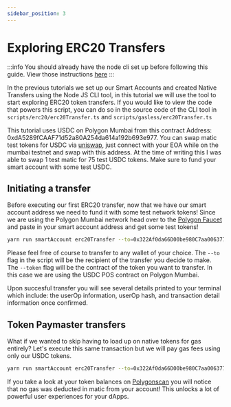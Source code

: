 ```yaml
---
sidebar_position: 3
---
```


# Exploring ERC20 Transfers

:::info
You should already have the node cli set up before following this guide. View those instructions [here](setupnodecli.md)
:::

In the previous tutorials we set up our Smart Accounts and created Native Transfers using the Node JS CLI tool, in this tutorial we will use the tool to start exploring ERC20 token transfers. If you would like to view the code that powers this script, you can do so in the source code of the CLI tool in `scripts/erc20/erc20Transfer.ts` and `scripts/gasless/erc20Transfer.ts`

This tutorial uses USDC on Polygon Mumbai from this contract Address: 0xdA5289fCAAF71d52a80A254da614a192b693e977. You can swap matic test tokens for USDC via [uniswap](https://app.uniswap.org/#/swap), just connect with your EOA while on the mumbai testnet and swap with this address. At the time of writing this I was able to swap 1 test matic for 75 test USDC tokens. Make sure to fund your smart account with some test USDC. 

## Initiating a transfer

Before executing our first ERC20 transfer, now that we have our smart account address we need to fund it with some test network tokens! Since we are using the Polygon Mumbai network head over to the [Polygon Faucet](https://faucet.polygon.technology/) and paste in your smart account address and get some test tokens! 

```bash
yarn run smartAccount erc20Transfer --to=0x322Af0da66D00be980C7aa006377FCaaEee3BDFD --amount=0.1 --token=0xdA5289fCAAF71d52a80A254da614a192b693e977
```

Please feel free of course to transfer to any wallet of your choice. The `--to` flag in the script will be the recipient of the transfer you decide to make. The `--token` flag will be the contract of the token you want to transfer. In this case we are using the USDC POS contract on Polygon Mumbai. 

Upon succesful transfer you will see several details printed to your terminal which include: the userOp information, userOp hash, and transaction detail information once confirmed.

## Token Paymaster transfers

What if we wanted to skip having to load up on native tokens for gas entirely? Let's execute this same transaction but we will pay gas fees using only our USDC tokens. 

```bash
yarn run smartAccount erc20Transfer --to=0x322Af0da66D00be980C7aa006377FCaaEee3BDFD --amount=0.1 --token=0xdA5289fCAAF71d52a80A254da614a192b693e977 --withTokenPaymaster
```
If you take a look at your token balances on [Polygonscan](https://mumbai.polygonscan.com/) you will notice that no gas was deducted in matic from your account! This unlocks a lot of powerful user experiences for your dApps. 